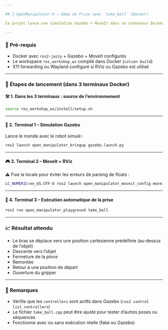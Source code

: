 ```yaml
---

## 🤖 OpenManipulator-X — Démo de Prise avec `take_ball` (Docker)

Ce projet lance une simulation Gazebo + MoveIt dans un conteneur Docker, permettant de planifier et exécuter un mouvement de type "prise d’objet" avec l’OpenManipulator-X.

---
```


### 🐳 Pré-requis

* Docker avec `ros2-jazzy` + Gazebo + MoveIt configurés
* Le workspace `ros_workshop_ws` compilé dans Docker (`colcon build`)
* X11 forwarding ou Wayland configuré si RViz ou Gazebo est utilisé

---

### 🧭 Étapes de lancement (dans 3 terminaux Docker)

#### 🛠 1. **Dans les 3 terminaux :** source de l’environnement

```bash
source ros_workshop_ws/install/setup.sh
```

---

#### 🧱 2. **Terminal 1** – Simulation Gazebo

Lance le monde avec le robot simulé :

```bash
ros2 launch open_manipulator_bringup gazebo.launch.py
```

---

#### 🎮 3. **Terminal 2** – MoveIt + RViz

⚠️ Fixe la locale pour éviter les erreurs de parsing de floats :

```bash
LC_NUMERIC=en_US.UTF-8 ros2 launch open_manipulator_moveit_config moveit_core.launch.py
```

---

#### 🧠 4. **Terminal 3** – Exécution automatique de la prise

```bash
ros2 run open_manipulator_playground take_ball
```

---

### 📈 Résultat attendu

* Le bras se déplace vers une position cartésienne prédéfinie (au-dessus de l’objet)
* Descente vers l’objet
* Fermeture de la pince
* Remontée
* Retour à une position de départ
* Ouverture du gripper

---

### 🧩 Remarques

* Vérifie que les `controllers` sont actifs dans Gazebo (`ros2 control list_controllers`)
* Le fichier `take_ball.cpp` peut être ajusté pour tester d’autres poses ou séquences
* Fonctionne avec ou sans exécution réelle (fake ou Gazebo)

